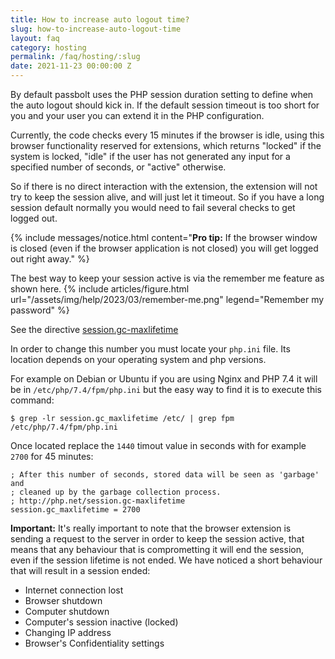 ```yaml
---
title: How to increase auto logout time?
slug: how-to-increase-auto-logout-time
layout: faq
category: hosting
permalink: /faq/hosting/:slug
date: 2021-11-23 00:00:00 Z
---
```


By default passbolt uses the PHP session duration setting to define when the auto logout should
kick in. If the default session timeout is too short for you and your user you can extend it in 
the PHP configuration. 

Currently, the code checks every 15 minutes if the browser is idle, using this browser functionality reserved for extensions, which returns "locked" if the system is locked, "idle" if the user has not generated any input for a specified number of seconds, or "active" otherwise.

So if there is no direct interaction with the extension, the extension will not try to keep the session alive, and will just let it timeout. So if you have a long session default normally you would need to fail several checks to get logged out.

{% include messages/notice.html
    content="<b>**Pro tip:**</b> If the browser window is closed (even if the browser application is not closed) you will get logged out right away."
%}
 
The best way to keep your session active is via the remember me feature as shown here.
{% include articles/figure.html
url="/assets/img/help/2023/03/remember-me.png"
legend="Remember my password"
%}


See the directive 
[session.gc-maxlifetime](https://www.php.net/manual/en/session.configuration.php#ini.session.gc-maxlifetime)

In order to change this number you must locate your `php.ini` file. Its location depends on your
operating system and php versions.

For example on Debian or Ubuntu if you are using Nginx and PHP 7.4 it will be in
`/etc/php/7.4/fpm/php.ini` but the easy way to find it is to execute this command:

```
$ grep -lr session.gc_maxlifetime /etc/ | grep fpm
/etc/php/7.4/fpm/php.ini
```

Once located replace the `1440` timout value in seconds with for example `2700` for 45 minutes:
```
; After this number of seconds, stored data will be seen as 'garbage' and
; cleaned up by the garbage collection process.
; http://php.net/session.gc-maxlifetime
session.gc_maxlifetime = 2700
```

**Important:** It's really important to note that the browser extension is sending a request to the server in order to keep the session active, that means that any behaviour that is comprometting it will end the session, even if the session lifetime is not ended. We have noticed a short behaviour that will result in a session ended:

- Internet connection lost
- Browser shutdown
- Computer shutdown
- Computer's session inactive (locked)
- Changing IP address
- Browser's Confidentiality settings

